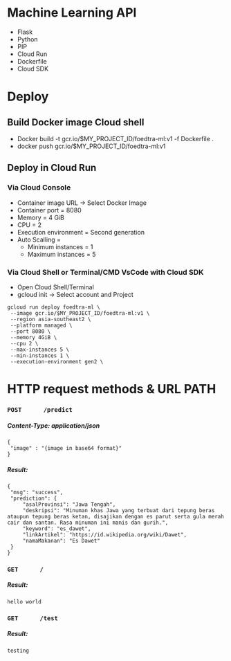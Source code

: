 # Machine Learning API

- Flask
- Python
- PIP
- Cloud Run
- Dockerfile
- Cloud SDK

# Deploy
## Build Docker image Cloud shell
- Docker build -t gcr.io/$MY_PROJECT_ID/foedtra-ml:v1 -f Dockerfile .
- docker push gcr.io/$MY_PROJECT_ID/foedtra-ml:v1

## Deploy in Cloud Run

### Via Cloud Console
- Container image URL -> Select Docker Image 
- Container port = 8080
- Memory = 4 GiB
- CPU = 2
- Execution environment = Second generation
- Auto Scalling = 
  - Minimum instances = 1
  - Maximum instances = 5

### Via Cloud Shell or Terminal/CMD VsCode with Cloud SDK

- Open Cloud Shell/Terminal
- gcloud init -> Select account and Project
```
gcloud run deploy foedtra-ml \
 --image gcr.io/$MY_PROJECT_ID/foedtra-ml:v1 \
 --region asia-southeast2 \
 --platform managed \
 --port 8080 \
 --memory 4GiB \
 --cpu 2 \
 --max-instances 5 \
 --min-instances 1 \
 --execution-environment gen2 \
 ```
 
 # HTTP request methods & URL PATH
 ### ```POST      /predict```
 ##### Content-Type: application/json
 ```
 {
  "image" : "{image in base64 format}"
 }
 ```
 ##### Result:
 ```
{
  "msg": "success",
  "prediction": {
      "asalProvinsi": "Jawa Tengah",
      "deskripsi": "Minuman khas Jawa yang terbuat dari tepung beras ataupun tepung beras ketan, disajikan dengan es parut serta gula merah cair dan santan. Rasa minuman ini manis dan gurih.",
      "keyword": "es_dawet",
      "linkArtikel": "https://id.wikipedia.org/wiki/Dawet",
      "namaMakanan": "Es Dawet"
  }
}
```

 ### ```GET      /```
 ##### Result:
 ```
hello world
```

 ### ```GET      /test```
 ##### Result:
 ```
testing
```
